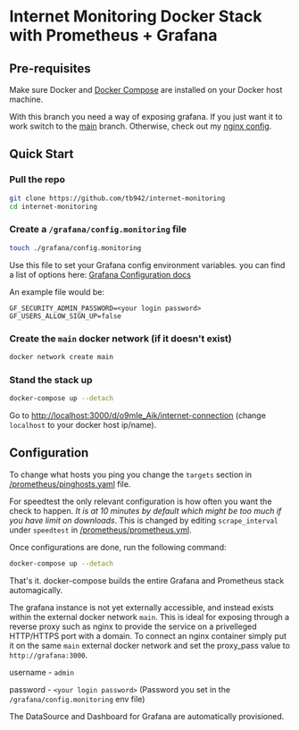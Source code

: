 # Internet Monitoring Docker Stack with Prometheus + Grafana
## Pre-requisites

Make sure Docker and [Docker Compose](https://docs.docker.com/compose/install/) are installed on your Docker host machine.

With this branch you need a way of exposing grafana. If you just want it to work switch to the [main](https://github.com/tb942/internet-monitoring) branch. Otherwise, check out my [nginx config](https://github.com/tb942/nginx-https-reverse-proxy).

## Quick Start

### Pull the repo

```bash
git clone https://github.com/tb942/internet-monitoring
cd internet-monitoring
```

### Create a `/grafana/config.monitoring` file

```bash
touch ./grafana/config.monitoring
```

Use this file to set your Grafana config environment variables. you can find a list of options here: [Grafana Configuration docs](https://grafana.com/docs/grafana/latest/administration/configuration/)

An example file would be:
```.env
GF_SECURITY_ADMIN_PASSWORD=<your login password>
GF_USERS_ALLOW_SIGN_UP=false
```

### Create the `main` docker network (if it doesn't exist)
```bash
docker network create main
```

### Stand the stack up
```bash
docker-compose up --detach
```

Go to [http://localhost:3000/d/o9mIe_Aik/internet-connection](http://localhost:3030/d/o9mIe_Aik/internet-connection) (change `localhost` to your docker host ip/name).

## Configuration

To change what hosts you ping you change the `targets` section in [/prometheus/pinghosts.yaml](./prometheus/pinghosts.yaml) file.

For speedtest the only relevant configuration is how often you want the check to happen. *It is at 10 minutes by default which might be too much if you have limit on downloads*. This is changed by editing `scrape_interval` under `speedtest` in [/prometheus/prometheus.yml](./prometheus/prometheus.yml).

Once configurations are done, run the following command:
```bash
docker-compose up --detach
```

That's it. docker-compose builds the entire Grafana and Prometheus stack automagically.

The grafana instance is not yet externally accessible, and instead exists within the external docker network `main`. This is ideal for exposing through a reverse proxy such as nginx to provide the service on a privelleged HTTP/HTTPS port with a domain. To connect an nginx container simply put it on the same `main` external docker network and set the proxy_pass value to `http://grafana:3000`.

username - `admin`

password - `<your login password>` (Password you set in the `/grafana/config.monitoring` env file)

The DataSource and Dashboard for Grafana are automatically provisioned.
